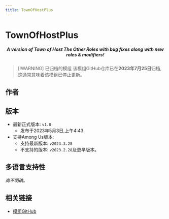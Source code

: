 ```yaml
---
title: TownOfHostPlus
---
```

# TownOfHostPlus

<div align="center">
<h5>A version of Town of Host The Other Roles with bug fixes along with new roles & modifiers!</h5>
</div>

> [!WARNING] 已归档的模组
> 该模组GitHub仓库已在**2023年7月25日**归档,这通常意味着该模组已停止更新。

<script setup>
import { VPTeamMembers } from 'vitepress/theme'

const members = [
  {
    avatar: '/Image/Loonie.png',
    name: 'Loonie',
    title: '开发者',
    links: [
      { icon: 'github', link: 'https://github.com/ItzLoonie' },
      { icon: 'twitter', link: 'https://twitter.com/ItzLoonie' },
      { icon: 'youtube', link: 'https://youtube.com/@Loonie-Toons' }
    ]
  }
]

</script>

## 作者

<div align="center">
<VPTeamMembers size="small" :members="members" />
</div>

## 版本
- 最新正式版本: `v1.0`
  - 发布于2023年5月3日,上午4:43
- 支持Among Us版本:
    - 支持最新版本: `v2023.3.28`
    - 不支持的版本: `v2023.2.28`及更早版本。

## 多语言支持性
*尚不明确。*

## 相关链接

- [模组GitHub](https://github.com/ItzLoonie/TownOfHostPlus)